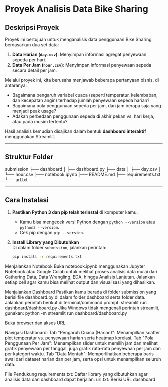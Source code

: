 # Proyek Analisis Data Bike Sharing

## Deskripsi Proyek
Proyek ini bertujuan untuk menganalisis data penggunaan Bike Sharing berdasarkan dua set data:
1. **Data Harian (`day.csv`)**: Menyimpan informasi agregat penyewaan sepeda per hari.
2. **Data Per Jam (`hour.csv`)**: Menyimpan informasi penyewaan sepeda secara detail per jam.

Melalui proyek ini, kita berusaha menjawab beberapa pertanyaan bisnis, di antaranya:
- Bagaimana pengaruh variabel cuaca (seperti temperatur, kelembaban, dan kecepatan angin) terhadap jumlah penyewaan sepeda harian?
- Bagaimana pola penggunaan sepeda per jam, dan jam berapa saja yang menjadi peak usage?
- Adakah perbedaan penggunaan sepeda di akhir pekan vs. hari kerja, atau pada musim tertentu?

Hasil analisis kemudian disajikan dalam bentuk **dashboard interaktif** menggunakan Streamlit.

---

## Struktur Folder
submission 
├── dashboard 
│ |── dashboard.py 
├── data 
│ ├── day.csv 
│ └── hour.csv
├── notebook.ipynb
├── README.md 
├── requirements.txt
└── url.txt

---

## Cara Instalasi

1. **Pastikan Python 3 dan pip telah terinstal** di komputer kamu.  
   - Kamu bisa mengecek versi Python dengan `python --version` atau `python3 --version`.
   - Cek pip dengan `pip --version`.

2. **Install Library yang Dibutuhkan**  
   Di dalam folder `submission`, jalankan perintah:
   ```bash
   pip install -r requirements.txt

Menjalankan Notebook
Buka notebook.ipynb menggunakan Jupyter Notebook atau Google Colab untuk melihat proses analisis data mulai dari Gathering Data, Data Wrangling, EDA, hingga Analisis Lanjutan.
Jalankan setiap cell agar kamu bisa melihat output dan visualisasi yang dihasilkan.

Menjalankan Dashboard
Pastikan kamu berada di folder submission yang berisi file dashboard.py di dalam folder dashboard serta folder data.
Jalankan perintah berikut di terminal/command prompt:
streamlit run dashboard/dashboard.py
Jika Windows tidak mengenali perintah streamlit, gunakan:
python -m streamlit run dashboard/dashboard.py

Buka browser dan akses URL

Navigasi Dashboard:
Tab "Pengaruh Cuaca (Harian)": Menampilkan scatter plot temperatur vs. penyewaan harian serta heatmap korelasi.
Tab "Pola Penggunaan Per Jam": Menampilkan slider untuk memilih jam dan melihat grafik penyewaan per tanggal, juga grafik rata-rata penyewaan per jam dan per kategori waktu.
Tab "Data Mentah": Memperlihatkan beberapa baris awal dari dataset harian dan per jam, serta opsi untuk menampilkan seluruh data.

File Pendukung
requirements.txt: Daftar library yang dibutuhkan agar analisis data dan dashboard dapat berjalan.
url.txt: Berisi URL dashboard

